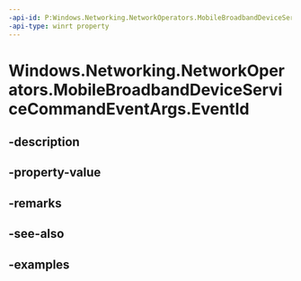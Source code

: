 ```yaml
---
-api-id: P:Windows.Networking.NetworkOperators.MobileBroadbandDeviceServiceCommandEventArgs.EventId
-api-type: winrt property
---
```


# Windows.Networking.NetworkOperators.MobileBroadbandDeviceServiceCommandEventArgs.EventId

<!--
public uint EventId { get; }
-->


## -description

## -property-value

## -remarks

## -see-also

## -examples


